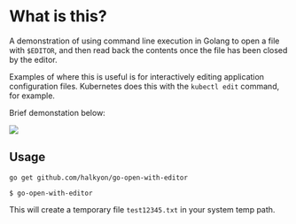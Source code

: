 # What is this?

A demonstration of using command line execution in Golang to open a file with `$EDITOR`, and then
read back the contents once the file has been closed by the editor.

Examples of where this is useful is for interactively editing application configuration files. Kubernetes
does this with the `kubectl edit` command, for example.

Brief demonstation below:

<a href="https://asciinema.org/a/bUMdA0HebM3oB04gOsiRZfG9u" target="_blank"><img src="https://asciinema.org/a/bUMdA0HebM3oB04gOsiRZfG9u.svg" /></a>

## Usage

`go get github.com/halkyon/go-open-with-editor`

`$ go-open-with-editor`

This will create a temporary file `test12345.txt` in your system temp path.

